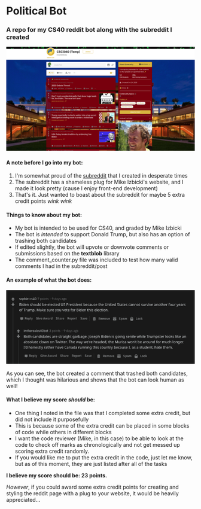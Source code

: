 # Political Bot

### A repo for my CS40 reddit bot along with the subreddit I created

![A screenshot of the subreddit](subreddit.png)

#### A note before I go into my bot:

1. I'm somewhat proud of the [subreddit](https://www.reddit.com/r/csci040temp/) that I created in desperate times
2. The subreddit has a shameless plug for Mike Izbicki's website, and I made it look pretty (cause I enjoy front-end development)
3. That's it. Just wanted to boast about the subreddit for maybe 5 extra credit points *wink wink*

#### Things to know about my bot:

* My bot is intended to be used for CS40, and graded by Mike Izbicki
* The bot is *intended* to support Donald Trump, but also has an option of trashing both candidates
* If edited slightly, the bot will upvote or downvote comments or submissions based on the **textblob** library
* The comment_counter.py file was included to test how many valid comments I had in the subreddit/post

#### An example of what the bot does:

![A screenshot of something I liked that the bot did](botexample.png)

As you can see, the bot created a comment that trashed both candidates, which I thought was hilarious and shows that the bot can look human as well!

#### What I believe my score *should* be:

* One thing I noted in the file was that I completed some extra credit, but did not include it purposefully
* This is because some of the extra credit can be placed in some blocks of code while others in different blocks
* I want the code reviewer (Mike, in this case) to be able to look at the code to check off marks as chronologically and not get messed up scoring extra credit randomly.
* If you would like me to put the extra credit in the code, just let me know, but as of this moment, they are just listed after all of the tasks

**I believe my score should be: **23 points**.**

*However*, if you could award some extra credit points for creating and styling the reddit page with a plug to your website, it would be heavily appreciated...

